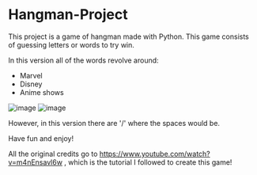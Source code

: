 # Hangman-Project

This project is a game of hangman made with Python. This game consists of guessing letters or words to try win.

In this version all of the words revolve around:
- Marvel
- Disney
- Anime shows

![image](https://user-images.githubusercontent.com/74416239/112730120-b221fb00-8f27-11eb-8b90-a4b8e180d4b2.png)
![image](https://user-images.githubusercontent.com/74416239/112730129-c36b0780-8f27-11eb-8948-58dbbe8e1b71.png)

However, in this version there are '/' where the spaces would be.

Have fun and enjoy!

All the original credits go to https://www.youtube.com/watch?v=m4nEnsavl6w , which is the tutorial I followed to create this game!
